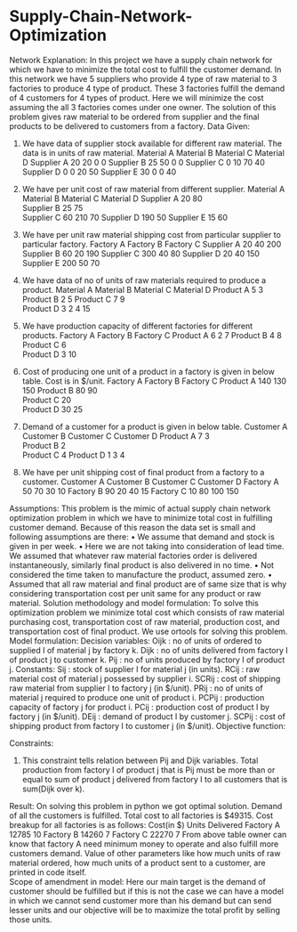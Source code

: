 # Supply-Chain-Network-Optimization
Network Explanation:
In this project we have a supply chain network for which we have to minimize the total cost to fulfill the customer demand. In this network we have 5 suppliers who provide 4 type of raw material to 3 factories to produce 4 type of product. These 3 factories fulfill the demand of 4 customers for 4 types of product.
Here we will minimize the cost assuming the all 3 factories comes under one owner. The solution of this problem gives raw material to be ordered from supplier and the final products to be delivered to customers from a factory. 
Data Given:
1.	We have data of supplier stock available for different raw material. The data is in units of raw material.
	Material A	Material B	Material C	Material D
Supplier A	20	20	0	0
Supplier B	25	50	0	0
Supplier C	0	10	70	40
Supplier D	0	0	20	50
Supplier E	30	0	0	40
2.	  We have per unit cost of raw material from different supplier. 
	Material A	Material B	Material C	Material D
Supplier A	20	80		
Supplier B	25	75		
Supplier C		60	210	70
Supplier D			190	50
Supplier E	15			60
3.	We have per unit raw material shipping cost from particular supplier to particular factory.
	Factory A	Factory B	Factory C
Supplier A	20	40	200
Supplier B	60	20	190
Supplier C	300	40	80
Supplier D	20	40	150
Supplier E	200	50	70




4.	 We have data of no of units of raw materials required to produce a product.
	Material A	Material B	Material C	Material D
Product A	5	3		
Product B			2	5
Product C		7	9	
Product D	3	2	4	15
5.	 We have production capacity of different factories for different products.
	Factory A	Factory B	Factory C
Product A	6	2	7
Product B	4	8	
Product C		6	
Product D	3		10
6.	Cost of producing one unit of a product in a factory is given in below table. Cost is in $/unit.
	Factory A	Factory B	Factory C
Product A	140	130	150
Product B	80	90	
Product C		20	
Product D	30		25
7.	Demand of a customer for a product is given in below table.
	Customer A	Customer B	Customer C	Customer D
Product A	7	3		
Product B			2	
Product C				4
Product D	1		3	4
8.	We have per unit shipping cost of final product from a factory to a customer.
	Customer A	Customer B	Customer C	Customer D
Factory A	50	70	30	10
Factory B	90	20	40	15
Factory C	10	80	100	150




Assumptions:
This problem is the mimic of actual supply chain network optimization problem in which we have to minimize total cost in fulfilling customer demand. Because of this reason the data set is small and following assumptions are there:
•	We assume that demand and stock is given in per week.
•	Here we are not taking into consideration of lead time. We assumed that whatever raw material factories order is delivered instantaneously, similarly final product is also delivered in no time.
•	Not considered the time taken to manufacture the product, assumed zero.
•	Assumed that all raw material and final product are of same size that is why considering transportation cost per unit same  for any product or raw material.
Solution methodology and model formulation:
To solve this optimization problem we minimize total cost which consists of raw material purchasing cost, transportation cost of raw material, production cost, and transportation cost of final product. We use ortools for solving this problem.
Model formulation:
Decision variables:
Oijk : no of units of ordered to supplied I of material j by factory k.
Dijk : no of units delivered from factory I of product j to customer k.
Pij : no of units produced by factory I of product j.
Constants:
Sij : stock of supplier I for material j (in units).
RCij : raw material cost of material j possessed by supplier i.
SCRij : cost of shipping raw material from supplier I to factory j (in $/unit).
PRij : no of units of material j required to produce one unit of product i.
PCPij : production capacity of factory j for product i.
PCij : production cost of product I by factory j (in $/unit).
DEij : demand of product I by customer j.
SCPij : cost of shipping product from factory I to customer j (in $/unit).
Objective function:


Constraints:
1.	 This constraint tells relation between Pij and Dijk variables. Total production from factory I of product j that is Pij must be more than or equal to sum of product j delivered from factory I to all customers that is sum(Dijk over k).

Result:
On solving this problem in python we got optimal solution. Demand of all the customers is fulfilled. Total cost to all factories is $49315. Cost breakup for all factories is as follows:
	Cost(in $)	Units Delivered
Factory A	12785	10
Factory B	14260	7
Factory C	22270	7
From above table owner can know that factory A need minimum money to operate and also fulfill more customers demand.
Value of other parameters like how much units of raw material ordered, how much units of a product sent to a customer, are printed in code itself.  
Scope of amendment in model:
Here our main target is the demand of customer should be fulfilled but if this is not the case we can have a model in which we cannot send customer more than his demand but can send lesser units and our objective will be to maximize the total profit by selling those units.
